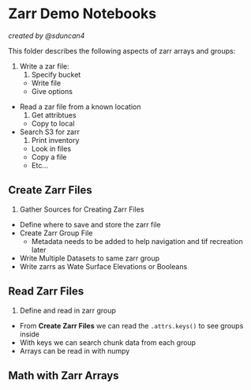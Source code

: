 # Zarr Demo Notebooks 

*created by @sduncan4*

This folder describes the following aspects of zarr arrays and groups:

1. Write a zar file:
    1. Specify bucket
    - Write file
    - Give options
- Read a zar file from a known location
    1. Get attribtues
    - Copy to local
- Search S3 for zarr
    1. Print inventory
    - Look in files
    - Copy a file
    - Etc…

## Create Zarr Files

1. Gather Sources for Creating Zarr Files
- Define where to save and store the zarr file
- Create Zarr Group File
    - Metadata needs to be added to help navigation and tif recreation later
- Write Multiple Datasets to same zarr group
- Write zarrs as Wate Surface Elevations or Booleans

## Read Zarr Files

1. Define and read in zarr group
- From __Create Zarr Files__ we can read the `.attrs.keys()` to see groups inside
- With keys we can search chunk data from each group
- Arrays can be read in with numpy

## Math with Zarr Arrays


